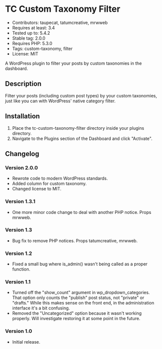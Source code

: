 # TC Custom Taxonomy Filter

* Contributors: taupecat, tatumcreative, mrwweb
* Requires at least: 3.4
* Tested up to: 5.4.2
* Stable tag: 2.0.0
* Requires PHP: 5.3.0
* Tags: custom-taxonomy, filter
* License: MIT

A WordPress plugin to filter your posts by custom taxonomies in the dashboard.

## Description

Filter your posts (including custom post types) by your custom taxonomies, just like you can with WordPress' native category filter.

## Installation

1. Place the tc-custom-taxonomy-filter directory inside your plugins directory.
2. Navigate to the Plugins section of the Dashboard and click "Activate".

## Changelog

### Version 2.0.0

* Rewrote code to modern WordPress standards.
* Added column for custom taxonomy.
* Changed license to MIT.

### Version 1.3.1

* One more minor code change to deal with another PHP notice. Props mrwweb.

### Version 1.3

* Bug fix to remove PHP notices. Props tatumcreative, mrwweb.

### Version 1.2

* Fixed a small bug where is_admin() wasn't being called as a proper function.

### Version 1.1

* Turned off the "show_count" argument in wp_dropdown_categories. That option only counts the "publish" post status, not "private" or "drafts." While this makes sense on the front end, in the administration interface it's a bit confusing.
* Removed the "Uncategorized" option because it wasn't working properly. Will investigate restoring it at some point in the future.

### Version 1.0

* Initial release.
